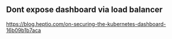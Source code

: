 ## Dont expose dashboard via load balancer

https://blog.heptio.com/on-securing-the-kubernetes-dashboard-16b09b1b7aca